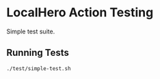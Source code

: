 # LocalHero Action Testing

Simple test suite.

## Running Tests

```bash
./test/simple-test.sh
```
